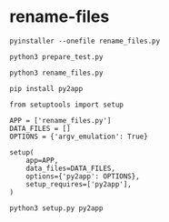 # rename-files

```pyinstaller --onefile rename_files.py```

```python3 prepare_test.py```

```python3 rename_files.py```



```pip install py2app```

```from setuptools import setup```

```
APP = ['rename_files.py']
DATA_FILES = []
OPTIONS = {'argv_emulation': True}

setup(
    app=APP,
    data_files=DATA_FILES,
    options={'py2app': OPTIONS},
    setup_requires=['py2app'],
)
```

```python3 setup.py py2app```

